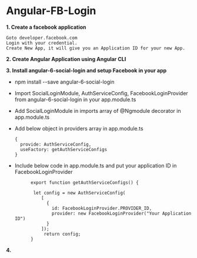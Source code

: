 # Angular-FB-Login

**1. Create a facebook application**

    Goto developer.facebook.com
    Login with your credential.
    Create New App, it will give you an Application ID for your new App.
    
**2. Create Angular Application using Angular CLI**   
    
**3. Install angular-6-social-login and setup Facebook in your app**  
  - npm install --save angular-6-social-login 
  - Import SocialLoginModule, AuthServiceConfig, FacebookLoginProvider from angular-6-social-login in your app.module.ts
  - Add SocialLoginModule in imports array of @Ngmodule decorator in app.module.ts
  - Add below object in providers array in app.module.ts
    
        {
          provide: AuthServiceConfig,
          useFactory: getAuthServiceConfigs
        }
        
  - Include below code in app.module.ts and put your application ID in FacebookLoginProvider
             
              export function getAuthServiceConfigs() {

               let config = new AuthServiceConfig(
                  [
                    {
                      id: FacebookLoginProvider.PROVIDER_ID,
                      provider: new FacebookLoginProvider("Your Application ID")
                    }
                  ]);
                   return config;
              }
              

  **4.**
  
  
